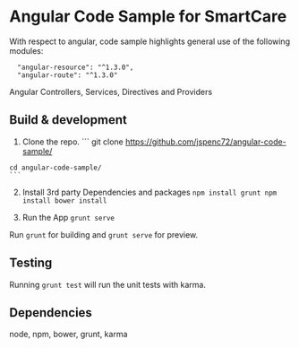 
# Angular Code Sample for SmartCare
  With respect to angular, code sample highlights general use of the following modules:

      "angular-resource": "^1.3.0",
      "angular-route": "^1.3.0"
      
  Angular Controllers, Services, Directives and Providers


## Build & development

  1. Clone the repo.
    ```
    git clone https://github.com/jspenc72/angular-code-sample/
    
    cd angular-code-sample/
    ```
  2. Install 3rd party Dependencies and packages
    ```
    npm install grunt
    npm install
    bower install
    ```

  3. Run the App
    ```
    grunt serve
    ```

Run `grunt` for building and `grunt serve` for preview.

## Testing

Running `grunt test` will run the unit tests with karma.

## Dependencies
node, npm, bower, grunt, karma

